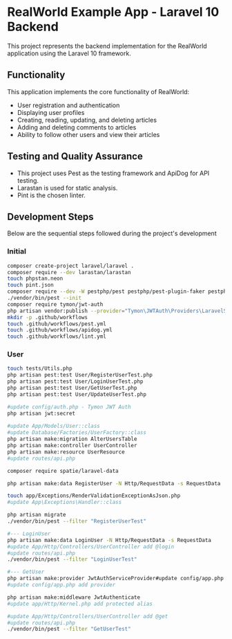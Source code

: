 # RealWorld Example App - Laravel 10 Backend

This project represents the backend implementation for the RealWorld application using the Laravel 10 framework.

## Functionality

This application implements the core functionality of RealWorld:

- User registration and authentication
- Displaying user profiles
- Creating, reading, updating, and deleting articles
- Adding and deleting comments to articles
- Ability to follow other users and view their articles

## Testing and Quality Assurance

- This project uses Pest as the testing framework and ApiDog for API testing.
- Larastan is used for static analysis.
- Pint is the chosen linter.

## Development Steps

Below are the sequential steps followed during the project's development

### Initial
```bash
composer create-project laravel/laravel .
composer require --dev larastan/larastan
touch phpstan.neon
touch pint.json
composer require --dev -W pestphp/pest pestphp/pest-plugin-faker pestphp/pest-plugin-laravel
./vendor/bin/pest --init
composer require tymon/jwt-auth
php artisan vendor:publish --provider="Tymon\JWTAuth\Providers\LaravelServiceProvider"
mkdir -p .github/workflows
touch .github/workflows/pest.yml
touch .github/workflows/apidog.yml
touch .github/workflows/lint.yml
```

### User
```bash
touch tests/Utils.php
php artisan pest:test User/RegisterUserTest.php
php artisan pest:test User/LoginUserTest.php
php artisan pest:test User/GetUserTest.php
php artisan pest:test User/UpdateUserTest.php

#update config/auth.php - Tymon JWT Auth
php artisan jwt:secret
          
#update App/Models/User::class
#update Database/Factories/UserFactory::class
php artisan make:migration AlterUsersTable
php artisan make:controller UserController
php artisan make:resource UserResource
#update routes/api.php

composer require spatie/laravel-data

php artisan make:data RegisterUser -N Http/RequestData -s RequestData

touch app/Exceptions/RenderValidationExceptionAsJson.php
#update App\Exceptions\Handler::class

php artisan migrate
./vendor/bin/pest --filter "RegisterUserTest"

#--- LoginUser
php artisan make:data LoginUser -N Http/RequestData -s RequestData
#update App/Http/Controllers/UserController add @login
#update routes/api.php
./vendor/bin/pest --filter "LoginUserTest"

#--- GetUser
php artisan make:provider JwtAuthServiceProvider#update config/app.php add
#update config/app.php add provider

php artisan make:middleware JwtAuthenticate
#update app/Http/Kernel.php add protected alias

#update App/Http/Controllers/UserController add @get
#update routes/api.php
./vendor/bin/pest --filter "GetUserTest"
```
